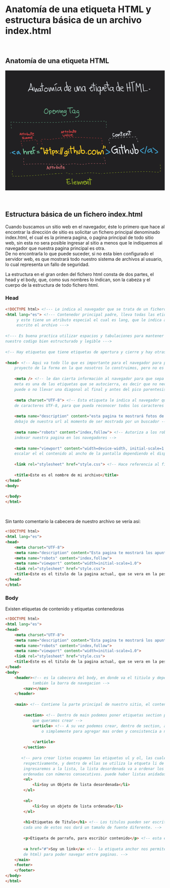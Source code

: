 # Anatomía de una etiqueta HTML y estructura básica de un archivo index.html

<br>

## Anatomía de una etiqueta HTML

![anatomia-tag](./assets/images/anatomia-tag.png)

<br>

## Estructura básica de un fichero index.html

Cuando buscamos un sitio web en el navegador, éste lo primero que hace al encontrar la dirección de sitio es solicitar un fichero principal denominado index.html, el cual es la primera pagina, o pagina principal de todo sitio web, sin esta no sera posible ingresar al sitio a menos que le indiquemos al navegador que nuestra pagina principal es otra.  
De no encontrarla lo que puede suceder, si no esta bien configurado el servidor web, es que mostrará todo nuestro sistema de archivos al usuario, lo cual representa un fallo de seguridad.

La estructura en el gran orden del fichero html consta de dos partes, el head y el body, que, como sus nombres lo indican, son la cabeza y el cuerpo de la estructura de todo fichero html.

### Head

```html
<!DOCTYPE html> <!--- Le indica al navegador que se trata de un fichero html version 5 --->
<html lang="es"> <!--- Contenedor principal padre, lleva todas las etiquetas que usaremos en nuestro sitio,
     y este tiene un atributo especial el cual es lang, que le indica al navegador en que idioma esta 
     escrito el archivo --->

<!--- Es buena practica utilizar espacios y tabulaciones para mantener 
nuestro codigo bien estructurado y legible --->

<!-- Hay etiquetas que tiene etiquetas de apertura y cierre y hay otras que solo tienen una sola etiqueta. -->

<head> <!-- Aqui va todo llo que es importante para el navegador para poder cargar el 
    proyecto de la forma en la que nosotros lo construimos, pero no es visible para el usuario-->

    <meta /> <!-- le dan cierta información al navegador para que sepa como tratar nuestro proyecto, 
    meta es una de las etiquetas que se autocierra, es decir que no necesita una etiqueta de cierre, 
    puede o no llevar una diagonal al final y antes del pico parentesis -->

    <meta charset="UTF-8"> <!-- Esta etiqueta le indica al navegador que utilizara la tabla de conversión 
    de caracteres UTF-8, para que pueda reconocer todos los caracteres posibles -->

    <meta name="description" content="esta pagina te mostrará fotos de gatitos"> <!-- Agrega una descripción corta 
    debajo de nuestra url al momento de ser mostrada por un buscador -->

    <meta name="robots" content="index,follow"> <!-- Autoriza a los robots(web pages crawler) para que pueda 
    indexar nuestra pagina en los navegadores -->

    <meta name="viewport" content="width=device-width, initial-scale=1.0"> <!-- Permite
    escalar el el contenido al ancho de la pantalla dependiendo el dispositivo del usuario.-->

    <link rel="stylesheet" href="style.css"> <!-- Hace referencia al fichero de estilos de nuestro proyecto -->

    <title>Este es el nombre de mi archivo</title>
</head>
<body>

</body>
</html>
```

<br>

Sin tanto comentario la cabecera de nuestro archivo se vería así:

```html
<!DOCTYPE html>
<html lang="es">
<head>
    <meta charset="UTF-8">
    <meta name="description" content="Esta pagina te mostrará los apuntes del curso">
    <meta name="robots" content="index,follow">
    <meta name="viewport" content="width=initial-scale=1.0">
    <link rel="stylesheet" href="style.css">
    <title>Este es el titulo de la pagina actual, que se vera en la pestaña del navegador</title>
</head>
</html>
```

### Body

Existen etiquetas de contenido y etiquetas contenedoras

```html
<!DOCTYPE html>
<html lang="es">
<head>
    <meta charset="UTF-8">
    <meta name="description" content="Esta pagina te mostrará los apuntes del curso">
    <meta name="robots" content="index,follow">
    <meta name="viewport" content="width=initial-scale=1.0">
    <link rel="stylesheet" href="style.css">
    <title>Este es el titulo de la pagina actual, que se vera en la pestaña del navegador</title>
</head>
<body>
    <header><!-- es la cabecera del body, en donde va el titiulo y depende del diseño, 
            también la barra de navegacion -->
        <nav></nav>
    </header> 
    
    <main> <!-- Contiene la parte principal de nuestro sitio, el contenido con mayor peso visual. -->

        <section> <!-- Dentro de main podemos poner etiquetas section para separar las diferentes secciones
            que queramos crear -->
            <article> <!-- A su vez podemos crear, dentro de section, artículos referentes al mismo tema, 
                o simplemente para agregar mas orden y consistencia a nuestro sitio, con la etiqueta article -->

            </article>
        </section>
       
       <!-- para crear listas ocupamos las etiquetas ul y ol, las cuales son listas desordenadas y listas ordenadas,
        respectivamente, y dentro de ellas se utiliza la etqueta li de list item, que son los objetos que
        ingresaremos a la lista, la lista desordenada va a ordenar los items con un punto llamado bullet, y las
        ordenadas con números consecutivos. puede haber listas anidadas -->
        <ul>
            <li>Soy un Objeto de lista desordenada</li>
        </ul>

        <ol>
            <li>Soy un objeto de lista ordenada</li>
        </ol>

        <h1>Etiquetas de Titulo</h1> <!-- Los titulos pueden ser escritos con la etiqueta h1, van desde h1 hasta h6 
        cada uno de estos nos dará un tamaño de fuente diferente. -->

        <p>Etiqueta de parrafo, para escribir contenido</p> <!-- esta etiqueta nos permite ingresar parrafos -->

        <a href="#">Soy un link</a> <!-- la etiqueta anchor nos permite crear enlaces o hipervinculos (la base)
        de html) para poder navegar entre paginas. -->
    </main>
    <footer>
    </footer>
</body>
</html>

```
